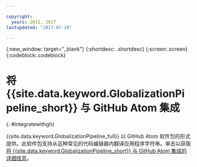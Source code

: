 ```yaml
---

copyright:
  years: 2015, 2017
lastupdated: "2017-07-19"

---
```


{:new_window: target="_blank"}
{:shortdesc: .shortdesc}
{:screen:.screen}
{:codeblock:.codeblock}

# 将 {{site.data.keyword.GlobalizationPipeline_short}} 与 GitHub Atom 集成
{: #integratewithgh}

{{site.data.keyword.GlobalizationPipeline_full}} 以 GitHub Atom 软件包的形式提供。此软件包支持从这种常见的代码编辑器内翻译应用程序字符串。单击以获取[将 {{site.data.keyword.GlobalizationPipeline_short}} 与 GitHub Atom 集成的详细信息](https://atom.io/packages/gp-atom)。
